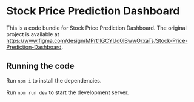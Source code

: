 
  # Stock Price Prediction Dashboard

  This is a code bundle for Stock Price Prediction Dashboard. The original project is available at https://www.figma.com/design/MPrt1lGCYUd0lBwwOrxaTs/Stock-Price-Prediction-Dashboard.

  ## Running the code

  Run `npm i` to install the dependencies.

  Run `npm run dev` to start the development server.
  